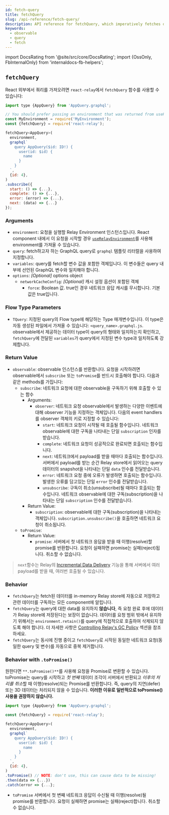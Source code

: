 ```yaml
---
id: fetch-query
title: fetchQuery
slug: /api-reference/fetch-query/
description: API reference for fetchQuery, which imperatively fetches data for a query and returns an observable
keywords:
  - observable
  - query
  - fetch
---
```


import DocsRating from '@site/src/core/DocsRating';
import {OssOnly, FbInternalOnly} from 'internaldocs-fb-helpers';

## `fetchQuery`

React 외부에서 쿼리를 가져오려면 `react-relay`에서 `fetchQuery` 함수를 사용할 수 있습니다:

```js
import type {AppQuery} from 'AppQuery.graphql';

// You should prefer passing an environment that was returned from useRelayEnvironment()
const MyEnvironment = require('MyEnvironment');
const {fetchQuery} = require('react-relay');

fetchQuery<AppQuery>(
  environment,
  graphql`
    query AppQuery($id: ID!) {
      user(id: $id) {
        name
      }
    }
  `,
  {id: 4},
)
.subscribe({
  start: () => {...},
  complete: () => {...},
  error: (error) => {...},
  next: (data) => {...}
});
```

### Arguments

* `environment`: 요청을 실행할 Relay Environment 인스턴스입니다. React component 내에서 이 요청을 시작할 경우 [`useRelayEnvironment`](../use-relay-environment/)를 사용해 environment를 가져올 수 있습니다.
* `query`: fetch하고자 하는 GraphQL query로 `graphql` 템플릿 리터럴을 사용하여 지정합니다.
* `variables`: query를 fetch할 변수 값을 포함한 객체입니다. 이 변수들은 query 내부에 선언된 GraphQL 변수와 일치해야 합니다.
* `options`: *_[Optional]_* options object
    * `networkCacheConfig`: *_[Optional]_* 캐시 설정 옵션이 포함된 객체
        * `force`: Boolean 값. true인 경우 네트워크 응답 캐시를 무시합니다. 기본값은 true입니다.

### Flow Type Parameters

* `TQuery`: 지정된 query의 Flow type에 해당하는 Type 매개변수입니다. 이 type은 자동 생성된 파일에서 가져올 수 있습니다: `<query_name>.graphql.js`. observable에서 제공하는 데이터 type이 query의 형태와 일치하는지 확인하고, `fetchQuery`에 전달된 `variables`가 query에서 지정된 변수 type과 일치하도록 강제합니다.

### Return Value

* `observable`: observable 인스턴스를 반환합니다. 요청을 시작하려면 observable에서 `subscribe` 또는 `toPromise`를 반드시 호출해야 합니다. 다음과 같은 methods를 가집니다:
    * `subscribe`: 네트워크 요청에 대한 observable을 구독하기 위해 호출할 수 있는 함수
        * Arguments:
            * `observer`: 네트워크 요청 observable에서 발생하는 다양한 이벤트에 대해 observer 기능을 지정하는 객체입니다. 다음의 event handlers를 observer 객체의 키로 지정할 수 있습니다:
                * `start`: 네트워크 요청이 시작될 때 호출될 함수입니다. 네트워크 observable에 대한 구독을 나타내는 단일 `subscription` 인자를 받습니다.
                * `complete`: 네트워크 요청이 성공적으로 완료되면 호출되는 함수입니다.
                * `next`: 네트워크에서 payload를 받을 때마다 호출되는 함수입니다. 서버에서 payload를 받는 순간 Relay store에서 읽어오는 query 데이터의 snapshot을 나타내는 단일 `data` 인수를 전달받습니다.
                * `error`:  네트워크 요청 중에 오류가 발생하면 호출되는 함수입니다. 발생한 오류를 담고있는 단일 `error` 인수를 전달받습니다.
                * `unsubscribe`: 구독이 취소(unsubscribe)될 때마다 호출되는 함수입니다. 네트워크 observable에 대한 구독(subscription)을 나타내는 단일 `subscription` 인수를 전달받습니다.
        * Return Value:
            * `subscription`: observable에 대한 구독(subscription)을 나타내는 객체입니다. `subscription.unsubscribe()`을 호출하면 네트워크 요청이 취소됩니다.
    * `toPromise`:
        * Return Value:
            * `promise`: 서버에서 첫 네트워크 응답을 받을 때 이행(resolve)할 promise를 반환합니다. 요청이 실패하면 promise는 실패(reject)됩니다. 취소할 수 없습니다.

<FbInternalOnly>

> `next`함수는 Relay의 [Incremental Data Delivery](../../guides/incremental-data-delivery/) 기능을 통해 서버에서 여러 payload를 받을 때, 여러번 호출될 수 있습니다.

</FbInternalOnly>

### Behavior

* `fetchQuery`는 fetch된 데이터를 in-memory Relay store에 자동으로 저장하고 관련 데이터를 구독하는 모든 component에 알립니다.
* `fetchQuery`는 query에 대한 data를 유지하지 **않습니다**, 즉 요청 완료 후에 데이터가 Relay store에 저장된다는 보장이 없습니다. 데이터를 요청 범위 밖에서 유지하기 위해서는 `environment.retain()`를 query에 직접적으로 호출하여 삭제되지 않도록 해야 합니다. 더 자세한 사항은 [Controlling Relay's GC Policy](../../guided-tour/reusing-cached-data/availability-of-data) 섹션을 참조하세요.
* `fetchQuery`는 동시에 진행 중이고 `fetchQuery`로 시작된 동일한 네트워크 요청(동일한 query 및 변수)를 자동으로 중복 제거합니다.

### Behavior with `.toPromise()`

원한다면 `**.toPromise()**`를 사용해 요청을 Promise로 변환할 수 있습니다. toPromise는 query를 시작하고 *첫 번째* 데이터 조각이 서버에서 반환되고 *이후의 처리를 취소*할 때 이행(resolve)되는 Promise를 반환합니다. 즉, query의 지연(defer) 또는 3D 데이터는 처리되지 않을 수 있습니다. **이러한 이유로 일반적으로 toPromise()사용을 권장하지 않습니다.**

```js
import type {AppQuery} from 'AppQuery.graphql';

const {fetchQuery} = require('react-relay');

fetchQuery<AppQuery>(
  environment,
  graphql`
    query AppQuery($id: ID!) {
      user(id: $id) {
        name
      }
    }
  `,
  {id: 4},
)
.toPromise() // NOTE: don't use, this can cause data to be missing!
.then(data => {...})
.catch(error => {...};
```

* `toPromise` 서버에서 첫 변째 네트워크 응답이 수신될 때 이행(resolve)될 promise를 반환합니다. 요청이 실패하면 promise는 실패(reject)합니다. 취소할 수 없습니다.

<DocsRating />
